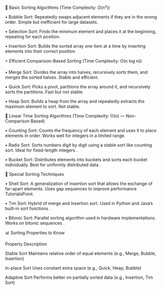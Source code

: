 🧮 Basic Sorting Algorithms (Time Complexity: O(n²))

• Bubble Sort: Repeatedly swaps adjacent elements if they are in the wrong order. Simple but inefficient for large datasets.

• Selection Sort: Finds the minimum element and places it at the beginning, repeating for each position.

• Insertion Sort: Builds the sorted array one item at a time by inserting elements into their correct position 

⚡ Efficient Comparison-Based Sorting (Time Complexity: O(n log n))

• Merge Sort: Divides the array into halves, recursively sorts them, and merges the sorted halves. Stable and efficient.

• Quick Sort: Picks a pivot, partitions the array around it, and recursively sorts the partitions. Fast but not stable.

• Heap Sort: Builds a heap from the array and repeatedly extracts the maximum element to sort. Not stable.



🚀 Linear Time Sorting Algorithms (Time Complexity: O(n) — Non-Comparison Based)

• Counting Sort: Counts the frequency of each element and uses it to place elements in order. Works well for integers in a limited range.

• Radix Sort: Sorts numbers digit by digit using a stable sort like counting sort. Ideal for fixed-length integers .

• Bucket Sort: Distributes elements into buckets and sorts each bucket individually. Best for uniformly distributed data .


🧠 Special Sorting Techniques

• Shell Sort: A generalization of insertion sort that allows the exchange of far-apart elements. Uses gap sequences to improve performance TutorialsPoint.

• Tim Sort: Hybrid of merge and insertion sort. Used in Python and Java’s built-in sort functions .

• Bitonic Sort: Parallel sorting algorithm used in hardware implementations. Works on bitonic sequences .


📊 Sorting Properties to Know

Property	Description	

Stable Sort	Maintains relative order of equal elements (e.g., Merge, Bubble, Insertion)	

In-place Sort	Uses constant extra space (e.g., Quick, Heap, Bubble)	

Adaptive Sort	Performs better on partially sorted data (e.g., Insertion, Tim Sort)	
